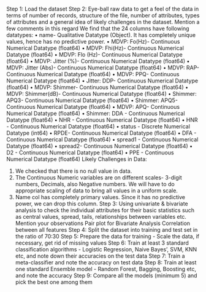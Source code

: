 
Step 1: Load the dataset Step 2: Eye-ball raw data to get a feel of the data in terms of number of records, structure of the file, number of attributes, types of attributes and a general idea of likely challenges in the dataset. Mention a few comments in this regard We find that the 24 columns have following datatypes: • name- Qualitative Datatype (Object). It has completely unique values, hence has no predictive power. • MDVP: Fo(Hz)- Continuous Numerical Datatype (float64) • MDVP: Fhi(Hz)- Continuous Numerical Datatype (float64) • MDVP: Flo (Hz)- Continuous Numerical Datatype (float64) • MDVP: Jitter (%)- Continuous Numerical Datatype (float64) • MDVP: Jitter (Abs)- Continuous Numerical Datatype (float64) • MDVP: RAP- Continuous Numerical Datatype (float64) • MDVP: PPQ- Continuous Numerical Datatype (float64) • Jitter: DDP- Continuous Numerical Datatype (float64) • MDVP: Shimmer- Continuous Numerical Datatype (float64) • MDVP: Shimmer(dB)- Continuous Numerical Datatype (float64) • Shimmer: APQ3- Continuous Numerical Datatype (float64) • Shimmer: APQ5- Continuous Numerical Datatype (float64) • MDVP: APQ- Continuous Numerical Datatype (float64) • Shimmer: DDA - Continuous Numerical Datatype (float64) • NHR - Continuous Numerical Datatype (float64) • HNR - Continuous Numerical Datatype (float64) • status - Discrete Numerical Datatype (int64) • RPDE- Continuous Numerical Datatype (float64) • DFA - Continuous Numerical Datatype (float64) • spread1 - Continuous Numerical Datatype (float64) • spread2- Continuous Numerical Datatype (float64) • D2 - Continuous Numerical Datatype (float64) • PPE - Continuous Numerical Datatype (float64) Likely Challenges in Data:

1. We checked that there is no null value in data.
2. The Continuous Numeric variables are on different scales- 3-digit numbers, Decimals, also Negative numbers. We will have to do appropriate scaling of data to bring all values in a uniform scale.
3. Name col has completely primary values. Since it has no predictive power, we can drop this column. Step 3: Using univariate & bivariate analysis to check the individual attributes for their basic statistics such as central values, spread, tails, relationships between variables etc. Mention your observations Pair plot for Bivariate Analysis Correlation between all features Step 4: Split the dataset into training and test set in the ratio of 70:30 Step 5: Prepare the data for training - Scale the data, if necessary, get rid of missing values Step 6: Train at least 3 standard classification algorithms - Logistic Regression, Naive Bayes’, SVM, KNN etc, and note down their accuracies on the test data Step 7: Train a meta-classifier and note the accuracy on test data Step 8: Train at least one standard Ensemble model - Random Forest, Bagging, Boosting etc, and note the accuracy Step 9: Compare all the models (minimum 5) and pick the best one among them

